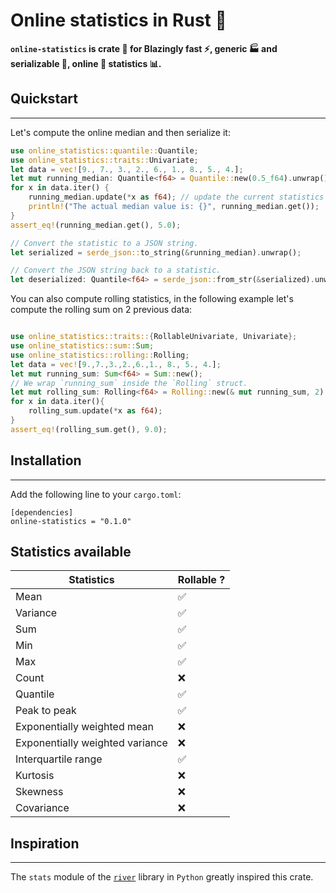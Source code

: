 # Online statistics in Rust 🦀 

**`online-statistics` is crate 🦀 for Blazingly fast ⚡️, generic 🏭 and serializable 📝, online 🌊 statistics 📊.**

## Quickstart
---------
Let's compute the online median and then serialize it:
```rust
use online_statistics::quantile::Quantile;
use online_statistics::traits::Univariate;
let data = vec![9., 7., 3., 2., 6., 1., 8., 5., 4.];
let mut running_median: Quantile<f64> = Quantile::new(0.5_f64).unwrap();
for x in data.iter() {
    running_median.update(*x as f64); // update the current statistics
    println!("The actual median value is: {}", running_median.get());
}
assert_eq!(running_median.get(), 5.0);

// Convert the statistic to a JSON string.
let serialized = serde_json::to_string(&running_median).unwrap();

// Convert the JSON string back to a statistic.
let deserialized: Quantile<f64> = serde_json::from_str(&serialized).unwrap();

```
You can also compute rolling statistics, in the following example let's compute the rolling sum on 2 previous data: 
```rust

use online_statistics::traits::{RollableUnivariate, Univariate};
use online_statistics::sum::Sum;
use online_statistics::rolling::Rolling;
let data = vec![9.,7.,3.,2.,6.,1., 8., 5., 4.];
let mut running_sum: Sum<f64> = Sum::new();
// We wrap `running_sum` inside the `Rolling` struct.
let mut rolling_sum: Rolling<f64> = Rolling::new(& mut running_sum, 2).unwrap();
for x in data.iter(){
    rolling_sum.update(*x as f64);
}
assert_eq!(rolling_sum.get(), 9.0);
```

## Installation
---------
Add the following line to your `cargo.toml`:
```
[dependencies]
online-statistics = "0.1.0"
```

## Statistics available
| Statistics                      	| Rollable ?|
|---------------------------------	|----------	|
| Mean                            	| ✅        	|
| Variance                        	| ✅        	|
| Sum                             	| ✅        	|
| Min                             	| ✅        	|
| Max                             	| ✅        	|
| Count                           	| ❌        	|
| Quantile                        	| ✅        	|
| Peak to peak                    	| ✅        	|
| Exponentially weighted mean     	| ❌        	|
| Exponentially weighted variance 	| ❌        	|
| Interquartile range             	| ✅        	|
| Kurtosis                        	| ❌        	|
| Skewness                        	| ❌        	|
| Covariance                      	| ❌        	|

## Inspiration
---------
The `stats` module of the [`river`](https://github.com/online-ml/river) library in `Python` greatly inspired this crate. 